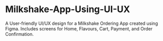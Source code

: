 # Milkshake-App-Using-UI-UX
A User-friendly UI/UX design for a Milkshake Ordering App created using Figma. Includes screens for Home, Flavours, Cart, Payment, and Order Confirmation.
